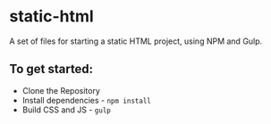 # static-html
A set of files for starting a static HTML project, using NPM and Gulp.

## To get started:

- Clone the Repository
- Install dependencies - `npm install`
- Build CSS and JS - `gulp`
